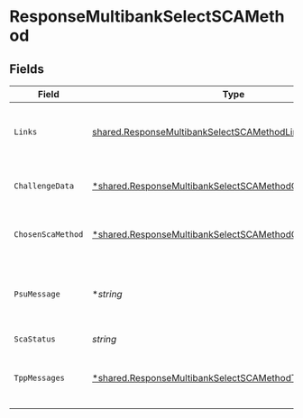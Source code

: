 # ResponseMultibankSelectSCAMethod


## Fields

| Field                                                                                                                                    | Type                                                                                                                                     | Required                                                                                                                                 | Description                                                                                                                              | Example                                                                                                                                  |
| ---------------------------------------------------------------------------------------------------------------------------------------- | ---------------------------------------------------------------------------------------------------------------------------------------- | ---------------------------------------------------------------------------------------------------------------------------------------- | ---------------------------------------------------------------------------------------------------------------------------------------- | ---------------------------------------------------------------------------------------------------------------------------------------- |
| `Links`                                                                                                                                  | [shared.ResponseMultibankSelectSCAMethodLinks](../../../pkg/models/shared/responsemultibankselectscamethodlinks.md)                      | :heavy_check_mark:                                                                                                                       | Lista de hipervínculos para ser reconocidos por el TPP                                                                                   |                                                                                                                                          |
| `ChallengeData`                                                                                                                          | [*shared.ResponseMultibankSelectSCAMethodChallengeData](../../../pkg/models/shared/responsemultibankselectscamethodchallengedata.md)     | :heavy_minus_sign:                                                                                                                       | NO SOPORTADO EN ESTA VERSIÓN                                                                                                             |                                                                                                                                          |
| `ChosenScaMethod`                                                                                                                        | [*shared.ResponseMultibankSelectSCAMethodChosenSCAMethod](../../../pkg/models/shared/responsemultibankselectscamethodchosenscamethod.md) | :heavy_minus_sign:                                                                                                                       | NO SOPORTADO EN ESTA VERSIÓN                                                                                                             |                                                                                                                                          |
| `PsuMessage`                                                                                                                             | **string*                                                                                                                                | :heavy_minus_sign:                                                                                                                       | Texto enviado al TPP a través del HUB para ser mostrado al PSU.                                                                          | Mensaje de ejemplo                                                                                                                       |
| `ScaStatus`                                                                                                                              | *string*                                                                                                                                 | :heavy_check_mark:                                                                                                                       | Estado SCA.                                                                                                                              | received                                                                                                                                 |
| `TppMessages`                                                                                                                            | [*shared.ResponseMultibankSelectSCAMethodTppMessages](../../../pkg/models/shared/responsemultibankselectscamethodtppmessages.md)         | :heavy_minus_sign:                                                                                                                       | Mensaje para el TPP enviado a través del HUB.                                                                                            |                                                                                                                                          |